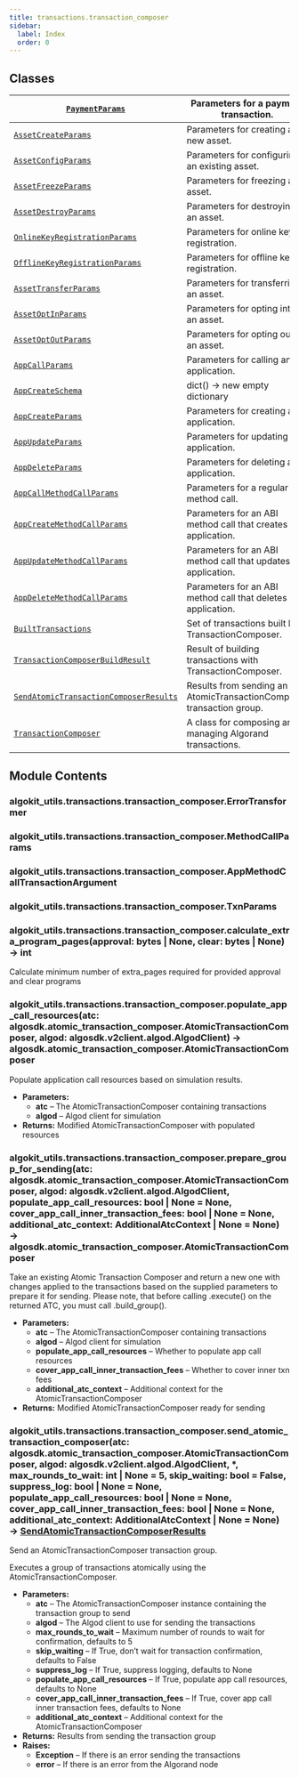 ```yaml
---
title: transactions.transaction_composer
sidebar:
  label: Index
  order: 0
---
```


## Classes

| [`PaymentParams`](PaymentParams.md#algokit_utils.transactions.transaction_composer.PaymentParams)                                                                      | Parameters for a payment transaction.                                |
| ---------------------------------------------------------------------------------------------------------------------------------------------------------------------- | -------------------------------------------------------------------- |
| [`AssetCreateParams`](AssetCreateParams.md#algokit_utils.transactions.transaction_composer.AssetCreateParams)                                                          | Parameters for creating a new asset.                                 |
| [`AssetConfigParams`](AssetConfigParams.md#algokit_utils.transactions.transaction_composer.AssetConfigParams)                                                          | Parameters for configuring an existing asset.                        |
| [`AssetFreezeParams`](AssetFreezeParams.md#algokit_utils.transactions.transaction_composer.AssetFreezeParams)                                                          | Parameters for freezing an asset.                                    |
| [`AssetDestroyParams`](AssetDestroyParams.md#algokit_utils.transactions.transaction_composer.AssetDestroyParams)                                                       | Parameters for destroying an asset.                                  |
| [`OnlineKeyRegistrationParams`](OnlineKeyRegistrationParams.md#algokit_utils.transactions.transaction_composer.OnlineKeyRegistrationParams)                            | Parameters for online key registration.                              |
| [`OfflineKeyRegistrationParams`](OfflineKeyRegistrationParams.md#algokit_utils.transactions.transaction_composer.OfflineKeyRegistrationParams)                         | Parameters for offline key registration.                             |
| [`AssetTransferParams`](AssetTransferParams.md#algokit_utils.transactions.transaction_composer.AssetTransferParams)                                                    | Parameters for transferring an asset.                                |
| [`AssetOptInParams`](AssetOptInParams.md#algokit_utils.transactions.transaction_composer.AssetOptInParams)                                                             | Parameters for opting into an asset.                                 |
| [`AssetOptOutParams`](AssetOptOutParams.md#algokit_utils.transactions.transaction_composer.AssetOptOutParams)                                                          | Parameters for opting out of an asset.                               |
| [`AppCallParams`](AppCallParams.md#algokit_utils.transactions.transaction_composer.AppCallParams)                                                                      | Parameters for calling an application.                               |
| [`AppCreateSchema`](AppCreateSchema.md#algokit_utils.transactions.transaction_composer.AppCreateSchema)                                                                | dict() -> new empty dictionary                                       |
| [`AppCreateParams`](AppCreateParams.md#algokit_utils.transactions.transaction_composer.AppCreateParams)                                                                | Parameters for creating an application.                              |
| [`AppUpdateParams`](AppUpdateParams.md#algokit_utils.transactions.transaction_composer.AppUpdateParams)                                                                | Parameters for updating an application.                              |
| [`AppDeleteParams`](AppDeleteParams.md#algokit_utils.transactions.transaction_composer.AppDeleteParams)                                                                | Parameters for deleting an application.                              |
| [`AppCallMethodCallParams`](AppCallMethodCallParams.md#algokit_utils.transactions.transaction_composer.AppCallMethodCallParams)                                        | Parameters for a regular ABI method call.                            |
| [`AppCreateMethodCallParams`](AppCreateMethodCallParams.md#algokit_utils.transactions.transaction_composer.AppCreateMethodCallParams)                                  | Parameters for an ABI method call that creates an application.       |
| [`AppUpdateMethodCallParams`](AppUpdateMethodCallParams.md#algokit_utils.transactions.transaction_composer.AppUpdateMethodCallParams)                                  | Parameters for an ABI method call that updates an application.       |
| [`AppDeleteMethodCallParams`](AppDeleteMethodCallParams.md#algokit_utils.transactions.transaction_composer.AppDeleteMethodCallParams)                                  | Parameters for an ABI method call that deletes an application.       |
| [`BuiltTransactions`](BuiltTransactions.md#algokit_utils.transactions.transaction_composer.BuiltTransactions)                                                          | Set of transactions built by TransactionComposer.                    |
| [`TransactionComposerBuildResult`](TransactionComposerBuildResult.md#algokit_utils.transactions.transaction_composer.TransactionComposerBuildResult)                   | Result of building transactions with TransactionComposer.            |
| [`SendAtomicTransactionComposerResults`](SendAtomicTransactionComposerResults.md#algokit_utils.transactions.transaction_composer.SendAtomicTransactionComposerResults) | Results from sending an AtomicTransactionComposer transaction group. |
| [`TransactionComposer`](TransactionComposer.md#algokit_utils.transactions.transaction_composer.TransactionComposer)                                                    | A class for composing and managing Algorand transactions.            |

## Module Contents

### algokit_utils.transactions.transaction_composer.ErrorTransformer

### algokit_utils.transactions.transaction_composer.MethodCallParams

### algokit_utils.transactions.transaction_composer.AppMethodCallTransactionArgument

### algokit_utils.transactions.transaction_composer.TxnParams

### algokit_utils.transactions.transaction_composer.calculate_extra_program_pages(approval: bytes | None, clear: bytes | None) → int

Calculate minimum number of extra_pages required for provided approval and clear programs

### algokit_utils.transactions.transaction_composer.populate_app_call_resources(atc: algosdk.atomic_transaction_composer.AtomicTransactionComposer, algod: algosdk.v2client.algod.AlgodClient) → algosdk.atomic_transaction_composer.AtomicTransactionComposer

Populate application call resources based on simulation results.

- **Parameters:**
  - **atc** – The AtomicTransactionComposer containing transactions
  - **algod** – Algod client for simulation
- **Returns:**
  Modified AtomicTransactionComposer with populated resources

### algokit_utils.transactions.transaction_composer.prepare_group_for_sending(atc: algosdk.atomic_transaction_composer.AtomicTransactionComposer, algod: algosdk.v2client.algod.AlgodClient, populate_app_call_resources: bool | None = None, cover_app_call_inner_transaction_fees: bool | None = None, additional_atc_context: AdditionalAtcContext | None = None) → algosdk.atomic_transaction_composer.AtomicTransactionComposer

Take an existing Atomic Transaction Composer and return a new one with changes applied to the transactions
based on the supplied parameters to prepare it for sending.
Please note, that before calling .execute() on the returned ATC, you must call .build_group().

- **Parameters:**
  - **atc** – The AtomicTransactionComposer containing transactions
  - **algod** – Algod client for simulation
  - **populate_app_call_resources** – Whether to populate app call resources
  - **cover_app_call_inner_transaction_fees** – Whether to cover inner txn fees
  - **additional_atc_context** – Additional context for the AtomicTransactionComposer
- **Returns:**
  Modified AtomicTransactionComposer ready for sending

### algokit_utils.transactions.transaction_composer.send_atomic_transaction_composer(atc: algosdk.atomic_transaction_composer.AtomicTransactionComposer, algod: algosdk.v2client.algod.AlgodClient, \*, max_rounds_to_wait: int | None = 5, skip_waiting: bool = False, suppress_log: bool | None = None, populate_app_call_resources: bool | None = None, cover_app_call_inner_transaction_fees: bool | None = None, additional_atc_context: AdditionalAtcContext | None = None) → [SendAtomicTransactionComposerResults](SendAtomicTransactionComposerResults.md#algokit_utils.transactions.transaction_composer.SendAtomicTransactionComposerResults)

Send an AtomicTransactionComposer transaction group.

Executes a group of transactions atomically using the AtomicTransactionComposer.

- **Parameters:**
  - **atc** – The AtomicTransactionComposer instance containing the transaction group to send
  - **algod** – The Algod client to use for sending the transactions
  - **max_rounds_to_wait** – Maximum number of rounds to wait for confirmation, defaults to 5
  - **skip_waiting** – If True, don’t wait for transaction confirmation, defaults to False
  - **suppress_log** – If True, suppress logging, defaults to None
  - **populate_app_call_resources** – If True, populate app call resources, defaults to None
  - **cover_app_call_inner_transaction_fees** – If True, cover app call inner transaction fees, defaults to None
  - **additional_atc_context** – Additional context for the AtomicTransactionComposer
- **Returns:**
  Results from sending the transaction group
- **Raises:**
  - **Exception** – If there is an error sending the transactions
  - **error** – If there is an error from the Algorand node
